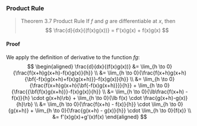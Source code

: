 ### Product Rule

>Theorem 3.7 Product Rule
If $f$ and $g$ are differentiable at $x$, then
$$
\frac{d}{dx}{(f(x)g(x))} = f'(x)g(x) + f(x)g(x)
$$

#### Proof
We apply the definition of derivative to the function $fg$:
$$
\begin{aligned}
\frac{d}{dx}{(f(x)g(x))}
&= \lim_{h \to 0}{\frac{f(x+h)g(x+h)-f(x)g(x)}{h}} \\
&= \lim_{h \to 0}{\frac{f(x+h)g(x+h){\bf{-f(x)g(x+h)+f(x)g(x+h)}}-f(x)g(x)}{h}} \\
&= \lim_{h \to 0}{\frac{f(x+h)g(x+h){\bf{-f(x)g(x+h)}}}{h}} + \lim_{h \to 0}{\frac{{\bf{f(x)g(x+h)}}-f(x)g(x)}{h}} \\
&= \lim_{h \to 0}{\lb\frac{f(x+h) - f(x)}{h} \cdot g(x+h)\rb} + \lim_{h \to 0}{\lb f(x) \cdot \frac{g(x+h)-g(x)}{h}\rb} \\
&= \lim_{h \to 0}{\frac{f(x+h) - f(x)}{h}} \cdot \lim_{h \to 0}{g(x+h)} + \lim_{h \to 0}{\frac{g(x+h) - g(x)}{h}} \cdot \lim_{h \to 0}{f(x)} \\
&= f'(x)g(x)+g'(x)f(x)
\end{aligned}
$$
